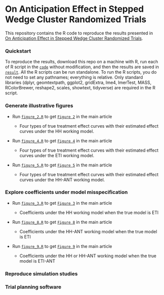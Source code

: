 # On Anticipation Effect in Stepped Wedge Cluster Randomized Trials
This repository contains the R code to reproduce the results presented in [On Anticipation Effect in Stepped Wedge Cluster Randomized Trials](https://github.com/haowangbiostat/anticipation_swcrt).

### Quickstart

To reproduce the results, download this repo on a machine with R, run each of R script in the [`code`](code) without modification, and then the results are saved in [`result`](result). All the R scripts can be run standalone. To run the R scripts, you do not need to set any pathnames; everything is relative. Only standard libraries (dplyr, geomtextpath, ggplot2, gridExtra, lme4, lmerTest, MASS,  RColorBrewer, reshape2, scales, showtext, tidyverse) are required in the R script.

### Generate illustrative figures

- Run [`figure_2.R`](code/figure_2.R) to get [`Figure 2`](figures/figure_HH.pdf) in the main article
  - Four types of true treatment effect curves with their estimated effect curves under the HH working model.

- Run [`figure_4.R`](code/figure_4.R) to get [`Figure 4`](figures/figure_ETI.pdf) in the main article
  - Four types of true treatment effect curves with their estimated effect curves under the ETI working model.

- Run [`figure_5.R`](code/figure_5.R) to get [`Figure 5`](figures/figure_HH-ANT.pdf) in the main article
  - Four types of true treatment effect curves with their estimated effect curves under the HH-ANT working model.
 
### Explore coefficients under model misspecification

- Run [`figure_3.R`](code/figure_5.R) to get [`Figure 3`](figures/figure_coeff_HH.pdf) in the main article
  - Coefficients under the HH working model when the true model is ETI
  
- Run [`figure_8.R`](code/figure_8.R) to get [`Figure 8`](figures/figure_coeff_HH-ANT.pdf) in the main article
  - Coefficients under the HH-ANT working model when the true model is ETI
 
- Run [`figure_9.R`](code/figure_8.R) to get [`Figure 9`](figures/figure_coeff_HH_vs_HH-ANT.pdf) in the main article
  - Coefficients under the HH or HH-ANT working model when the true model is ETI-ANT
 
### Reproduce simulation studies

### Trial planning software
